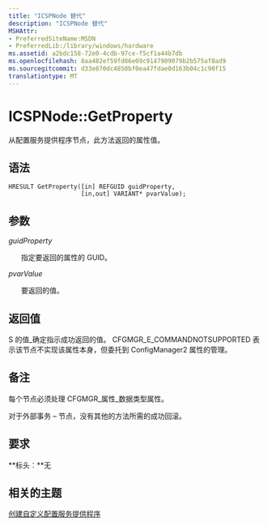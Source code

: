 ```yaml
---
title: "ICSPNode 替代"
description: "ICSPNode 替代"
MSHAttr:
- PreferredSiteName:MSDN
- PreferredLib:/library/windows/hardware
ms.assetid: a2bdc158-72e0-4cdb-97ce-f5cf1a44b7db
ms.openlocfilehash: 8aa482ef59fd86e09c9147909079b2b575af8ad9
ms.sourcegitcommit: d33e870dc4850bf0ea47fdae0d163b04c1c90f15
translationtype: MT
---
```

# <a name="icspnodegetproperty"></a>ICSPNode::GetProperty

从配置服务提供程序节点，此方法返回的属性值。

## <a name="syntax"></a>语法

``` syntax
HRESULT GetProperty([in] REFGUID guidProperty, 
                    [in,out] VARIANT* pvarValue);
```

## <a name="parameters"></a>参数

<a href="" id="guidproperty"></a>*guidProperty*  
<p style="margin-left: 25px">指定要返回的属性的 GUID。</p>

<a href="" id="pvarvalue"></a>*pvarValue*  
<p style="margin-left: 25px">要返回的值。</p>

## <a name="return-value"></a>返回值

S 的值\_确定指示成功返回的值。 CFGMGR\_E\_COMMANDNOTSUPPORTED 表示该节点不实现该属性本身，但委托到 ConfigManager2 属性的管理。

## <a name="remarks"></a>备注

每个节点必须处理 CFGMGR\_属性\_数据类型属性。

对于外部事务 – 节点，没有其他的方法所需的成功回滚。

## <a name="requirements"></a>要求

**标头︰**无

## <a name="related-topics"></a>相关的主题

[创建自定义配置服务提供程序](create-a-custom-configuration-service-provider.md)

 






